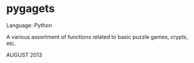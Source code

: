 pygagets
========
Language: Python

A various assortment of functions related to basic puzzle games, crypts, etc.

AUGUST 2013
